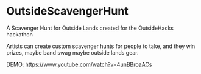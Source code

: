 # OutsideScavengerHunt
A Scavenger Hunt for Outside Lands created for the OutsideHacks hackathon

Artists can create custom scavenger hunts for people to take, and they win prizes, maybe band swag maybe outside lands gear.

DEMO:
https://www.youtube.com/watch?v=4unBBroaACs
